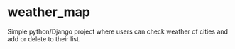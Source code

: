 # weather_map

Simple python/Django project where users can check weather of cities and add or delete to their list.
